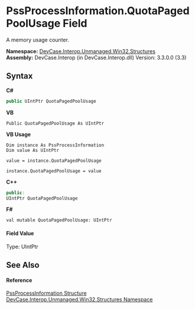 # PssProcessInformation.QuotaPagedPoolUsage Field
 

A memory usage counter.

**Namespace:**&nbsp;<a href="N_DevCase_Interop_Unmanaged_Win32_Structures">DevCase.Interop.Unmanaged.Win32.Structures</a><br />**Assembly:**&nbsp;DevCase.Interop (in DevCase.Interop.dll) Version: 3.3.0.0 (3.3)

## Syntax

**C#**<br />
``` C#
public UIntPtr QuotaPagedPoolUsage
```

**VB**<br />
``` VB
Public QuotaPagedPoolUsage As UIntPtr
```

**VB Usage**<br />
``` VB Usage
Dim instance As PssProcessInformation
Dim value As UIntPtr

value = instance.QuotaPagedPoolUsage

instance.QuotaPagedPoolUsage = value
```

**C++**<br />
``` C++
public:
UIntPtr QuotaPagedPoolUsage
```

**F#**<br />
``` F#
val mutable QuotaPagedPoolUsage: UIntPtr
```


#### Field Value
Type: UIntPtr

## See Also


#### Reference
<a href="T_DevCase_Interop_Unmanaged_Win32_Structures_PssProcessInformation">PssProcessInformation Structure</a><br /><a href="N_DevCase_Interop_Unmanaged_Win32_Structures">DevCase.Interop.Unmanaged.Win32.Structures Namespace</a><br />